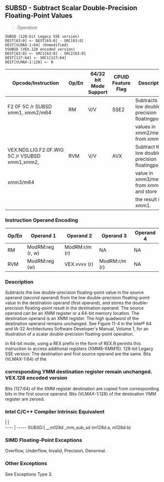 ## SUBSD - Subtract Scalar Double-Precision Floating-Point Values

> Operation

``` slim
SUBSD (128-bit Legacy SSE version)
DEST[63:0] <- DEST[63:0] - SRC[63:0]
DEST[VLMAX-1:64] (Unmodified)
VSUBSD (VEX.128 encoded version)
DEST[63:0] <- SRC1[63:0] - SRC2[63:0]
DEST[127:64] <- SRC1[127:64]
DEST[VLMAX-1:128] <- 0

```

 Opcode/Instruction                           | Op/En| 64/32 bit Mode Support| CPUID Feature Flag| Description                                     
 ---  | --- | --- | --- | ---
 F2 0F 5C /r SUBSD xmm1, xmm2/m64             | RM   | V/V                   | SSE2              | Subtracts the low double-precision floatingpoint
                                              |      |                       |                   | values in xmm2/mem64 from xmm1.                 
 VEX.NDS.LIG.F2.0F.WIG 5C /r VSUBSD xmm1,xmm2,| RVM  | V/V                   | AVX               | Subtract the low double-precision floatingpoint 
 xmm3/m64                                     |      |                       |                   | value in xmm3/mem from xmm2 and store           
                                              |      |                       |                   | the result in xmm1.                             

### Instruction Operand Encoding
 Op/En| Operand 1       | Operand 2    | Operand 3    | Operand 4
 ---  | --- | --- | --- | ---
 RM   | ModRM:reg (r, w)| ModRM:r/m (r)| NA           | NA       
 RVM  | ModRM:reg (w)   | VEX.vvvv (r) | ModRM:r/m (r)| NA       

### Description
Subtracts the low double-precision floating-point value in the source operand
(second operand) from the low double-precision floating-point value in the destination
operand (first operand), and stores the double-precision floating-point result
in the destination operand. The source operand can be an XMM register or a 64-bit
memory location. The destination operand is an XMM register. The high quadword
of the destination operand remains unchanged. See Figure 11-4 in the Intel®
64 and IA-32 Architectures Software Developer's Manual, Volume 1, for an illustration
of a scalar double-precision floating-point operation.

In 64-bit mode, using a REX prefix in the form of REX.R permits this instruction
to access additional registers (XMM8-XMM15). 128-bit Legacy SSE version: The
destination and first source operand are the same. Bits (VLMAX-1:64) of the
### corresponding YMM destination register remain unchanged. VEX.128 encoded version
Bits (127:64) of the XMM register destination are copied from corresponding
bits in the first source operand. Bits (VLMAX-1:128) of the destination YMM
register are zeroed.



### Intel C/C++ Compiler Intrinsic Equivalent
   | |  
---- | -----
 SUBSD:| __m128d _mm_sub_sd (m128d a, m128d b)

### SIMD Floating-Point Exceptions
Overflow, Underflow, Invalid, Precision, Denormal.


### Other Exceptions
See Exceptions Type 3.
